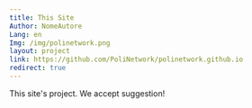 ```yaml
---
title: This Site
Author: NomeAutore
Lang: en
Img: /img/polinetwork.png
layout: project
link: https://github.com/PoliNetwork/polinetwork.github.io
redirect: true
---
```

This site's project. We accept suggestion!
